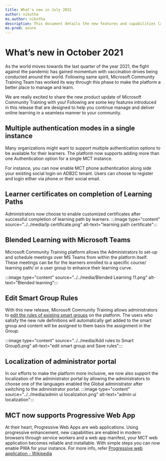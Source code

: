 ```yaml
---
title: What's new in July 2021
author: nikotha
ms.author: nikotha
description: This document details the new features and capabilities launched on the Microsoft Community Training platform in October 2021. 
ms.prod: azure
---
```


# What’s new in October 2021

As the world moves towards the last quarter of the year 2021, the fight against the pandemic has gained momentum with vaccination drives being conducted around the world. Following same spirit, Microsoft Community Training Team has worked its way through this phase to make the platform a better place to manage and learn.

We are really excited to share the new product update of Microsoft Community Training with you! Following are some key features introduced in this release that are designed to help you continue manage and deliver online learning in a seamless manner to your community.

## Multiple authentication modes in a single instance

Many organizations might want to support multiple authentication options to be available for their learners. The platform now supports adding more than one Authentication option for a single MCT instance.

For instance, you can now enable MCT phone authentication along side your existing social login on ADB2C tenant. Users can choose to register and login either via phone or their social email.

## Learner certificates on completion of Learning Paths

Administrators now choose to enable customized certificates after successful completion of learning path by learners.
:::image type="content" source="../../media/lp certificate.png" alt-text="learning path certificate":::

## Blended Learning with Microsoft Teams

Microsoft Community Training platform allows the Administrators to set-up and schedule meetings over MS Teams from within the platform itself. These meetings can be for the learners enrolled to a specific course/ learning path/ or a user group to enhance their learning curve.

:::image type="content" source="../../media/Blended Learning 11.png" alt-text="Blended learning":::

## Edit Smart Group Rules

With this new release, Microsoft Community Training allows administrators to [edit the rules of existing smart groups](../../user-management/organize-users/setup-automatic-user-enrollment-for-a-group-1.md#case-group-already-has-rules-applied-edit-smart-group-rules) on the platform. The users who satisfy the new rule definitions will automatically get added to the smart group and content will be assigned to them basis the assignment in the Group.

:::image type="content" source="../../media/Add rules to Smart Group5.png" alt-text="edit smart group and Save rules":::

## Localization of administrator portal

In our efforts to make the platform more inclusive, we now also support the localization of the administrator portal by allowing the administrators to choose one of the languages enabled the Global administrator after switching to the administrator portal.
:::image type="content" source="../../media/admin ui localization.png" alt-text="admin ui localization":::

## MCT now supports Progressive Web App

At their heart, Progressive Web Apps are web applications. Using progressive enhancement, new capabilities are enabled in modern browsers through service workers and a web app manifest, your MCT web application becomes reliable and installable. With simple steps you can now enable PWA for your instance. For more info, refer [Progressive web application - Wikipedia](https://en.wikipedia.org/wiki/Progressive_web_application#:~:text=A%20progressive%20web%20application%20%28PWA%29%20is%20a%20type,standards-compliant%20browser%2C%20including%20both%20desktop%20and%20mobile%20devices.)
